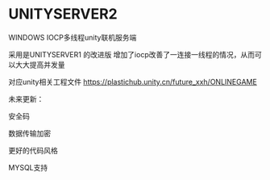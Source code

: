 # UNITYSERVER2
WINDOWS IOCP多线程unity联机服务端


采用是UNITYSERVER1 的改进版  增加了iocp改善了一连接一线程的情况，从而可以大大提高并发量

对应unity相关工程文件 https://plastichub.unity.cn/future_xxh/ONLINEGAME

未来更新：

安全码

数据传输加密

更好的代码风格

MYSQL支持
